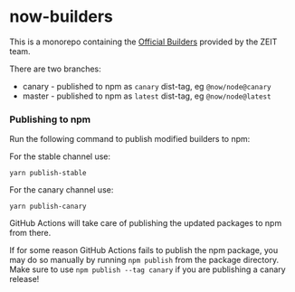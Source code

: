 # now-builders

This is a monorepo containing the [Official Builders](https://zeit.co/docs/v2/deployments/builders/overview) provided by the ZEIT team.

There are two branches:

- canary - published to npm as `canary` dist-tag, eg `@now/node@canary`
- master - published to npm as `latest` dist-tag, eg `@now/node@latest`

### Publishing to npm

Run the following command to publish modified builders to npm:

For the stable channel use:

```
yarn publish-stable
```

For the canary channel use:

```
yarn publish-canary
```

GitHub Actions will take care of publishing the updated packages to npm from there.

If for some reason GitHub Actions fails to publish the npm package, you may do so
manually by running `npm publish` from the package directory. Make sure to
use `npm publish --tag canary` if you are publishing a canary release!
